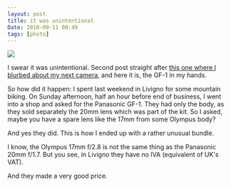 ```yaml
---
layout: post
title: it was unintentional
Date: 2010-09-11 00:49
tags: [photo]
---
```

 

![](http://dl.dropbox.com/u/179731/1099159475.jpg)

I swear it was unintentional. Second post straight after [this one where I blurbed about my next camera](http://aadm.github.com/2010-08-19-my-next-camera.html), and here it is, the GF-1 in my hands.

So how did it happen: I spent last weekend in Livigno for some mountain biking. On Sunday afternoon, half an hour before end of business, I went into a shop and asked for the Panasonic GF-1. They had only the body, as they sold separately the 20mm lens which was part of the kit. So I asked, maybe you have a spare lens like the 17mm from some Olympus body?

And yes they did. This is how I ended up with a rather unusual bundle.

I know, the Olympus 17mm f/2.8 is not the same thing as the Panasonic 20mm f/1.7. But you see, in Livigno they have no IVA (equivalent of UK's VAT).

And they made a very good price.
